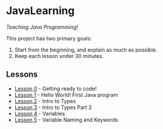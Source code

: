 # JavaLearning

_Teaching Java Programming!_

This project has two primary goals:

1. Start from the beginning, and explain as much as possible.
2. Keep each lesson under 30 minutes.

## Lessons

* [Lesson 0](lesson-000) - Getting ready to code!
* [Lesson 1](lesson-001) - Hello World! First Java program
* [Lesson 2](lesson-002) - Intro to Types
* [Lesson 3](lesson-003) - Intro to Types Part 2
* [Lesson 4](lesson-004) - Variables
* [Lesson 5](lesson-005) - Variable Naming and Keywords